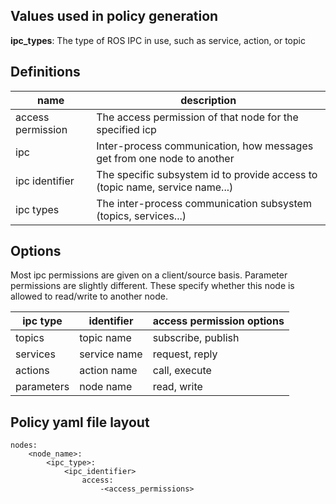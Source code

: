 ## Values used in policy generation
**ipc_types**: The type of ROS IPC in use, such as service, action, or topic 
## Definitions

| name | description |
| ---- | ----------- |
| access permission | The access permission of that node for the specified icp |
| ipc | Inter-process communication, how messages get from one node to another |
| ipc identifier | The specific subsystem id to provide access to (topic name, service name...) |
| ipc types | The inter-process communication subsystem (topics, services...) |

## Options
Most ipc permissions are given on a client/source basis.
Parameter permissions are slightly different. These specify whether this node is allowed to read/write to another node.

| ipc type | identifier | access permission options |
| -------- | ---------- | ------------------------- |
| topics | topic name | subscribe, publish |
| services | service name | request, reply |
| actions | action name | call, execute |
| parameters | node name | read, write |

## Policy yaml file layout

```
nodes:
    <node_name>:
        <ipc_type>:
            <ipc_identifier>
                access:
                    -<access_permissions>
```
